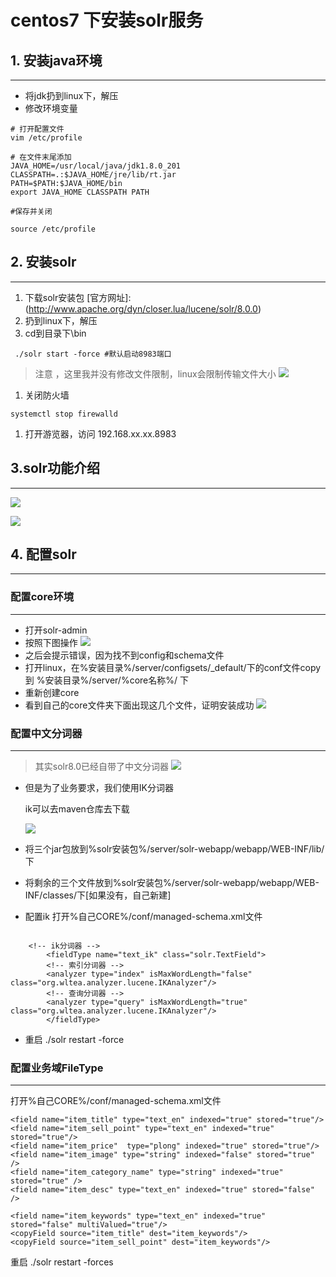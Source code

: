 # centos7 下安装solr服务

## 1. 安装java环境

***

* 将jdk扔到linux下，解压
* 修改环境变量

```
# 打开配置文件
vim /etc/profile

# 在文件末尾添加
JAVA_HOME=/usr/local/java/jdk1.8.0_201
CLASSPATH=.:$JAVA_HOME/jre/lib/rt.jar
PATH=$PATH:$JAVA_HOME/bin
export JAVA_HOME CLASSPATH PATH

#保存并关闭

source /etc/profile
```

## 2. 安装solr

***

1. 下载solr安装包 \[官方网址]:(http://www.apache.org/dyn/closer.lua/lucene/solr/8.0.0)
2. 扔到linux下，解压
3. cd到目录下\bin

```
 ./solr start -force #默认启动8983端口
```

> 注意 ，这里我并没有修改文件限制，linux会限制传输文件大小 ![](https://s2.ax1x.com/2019/04/12/AbujvF.png)

1. 关闭防火墙

```
systemctl stop firewalld
```

1. 打开游览器，访问 192.168.xx.xx.8983

## 3.solr功能介绍

***

![](https://s2.ax1x.com/2019/04/12/AbajBt.png)

![](https://s2.ax1x.com/2019/04/12/Abdp4S.png)

## 4. 配置solr

***

### 配置core环境

***

* 打开solr-admin
* 按照下图操作 ![](https://s2.ax1x.com/2019/04/12/AbKrxU.png)
* 之后会提示错误，因为找不到config和schema文件
* 打开linux，在%安装目录%/server/configsets/\_default/下的conf文件copy到 %安装目录%/server/%core名称%/ 下
* 重新创建core
* 看到自己的core文件夹下面出现这几个文件，证明安装成功 ![](https://s2.ax1x.com/2019/04/12/AbMCLQ.png)

### 配置中文分词器

***

> 其实solr8.0已经自带了中文分词器 ![](https://s2.ax1x.com/2019/04/12/AbMuyF.png)

*   但是为了业务要求，我们使用IK分词器

    ik可以去maven仓库去下载

    ![](https://s2.ax1x.com/2019/04/12/AbtyfH.png)
* 将三个jar包放到%solr安装包%/server/solr-webapp/webapp/WEB-INF/lib/下
* 将剩余的三个文件放到%solr安装包%/server/solr-webapp/webapp/WEB-INF/classes/下\[如果没有，自己新建]
* 配置ik 打开%自己CORE%/conf/managed-schema.xml文件

```

    <!-- ik分词器 -->
        <fieldType name="text_ik" class="solr.TextField">
        <!-- 索引分词器 -->
        <analyzer type="index" isMaxWordLength="false" class="org.wltea.analyzer.lucene.IKAnalyzer"/>
        <!-- 查询分词器 -->
        <analyzer type="query" isMaxWordLength="true" class="org.wltea.analyzer.lucene.IKAnalyzer"/>
        </fieldType>
```

* 重启 ./solr restart -force

### 配置业务域FileType

***

打开%自己CORE%/conf/managed-schema.xml文件

```
<field name="item_title" type="text_en" indexed="true" stored="true"/>
<field name="item_sell_point" type="text_en" indexed="true" stored="true"/>
<field name="item_price"  type="plong" indexed="true" stored="true"/>
<field name="item_image" type="string" indexed="false" stored="true" />
<field name="item_category_name" type="string" indexed="true" stored="true" />
<field name="item_desc" type="text_en" indexed="true" stored="false" />

<field name="item_keywords" type="text_en" indexed="true" stored="false" multiValued="true"/>
<copyField source="item_title" dest="item_keywords"/>
<copyField source="item_sell_point" dest="item_keywords"/>
```

重启 ./solr restart -forces
